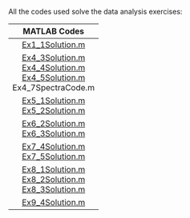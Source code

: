 All the codes used solve the data analysis exercises:

|  MATLAB Codes | 
| :------------:|
| [Ex1_1Solution.m](code/Ex1_1Solution.m)	| 
| [Ex4_3Solution.m](code/Ex4_3Solution.m) <br> [Ex4_4Solution.m](code/Ex4_4Solution.m) <br> [Ex4_5Solution.m](code/Ex4_5Solution.m) <br> Ex4_7SpectraCode.m	| 
| [Ex5_1Solution.m](code/Ex5_1Solution.m) <br> [Ex5_2Solution.m](code/Ex5_2Solution.m)	|  
| [Ex6_2Solution.m](code/Ex6_2Solution.m) <br> [Ex6_3Solution.m](code/Ex6_3Solution.m)	| 
| [Ex7_4Solution.m](code/Ex7_4Solution.m) <br> [Ex7_5Solution.m](code/Ex7_5Solution.m)	|
| [Ex8_1Solution.m](code/Ex8_1Solution.m) <br> [Ex8_2Solution.m](code/Ex8_2Solution.m) <br>  [Ex8_3Solution.m](code/Ex8_3Solution.m)	| 
| [Ex9_4Solution.m](code/Ex9_4Solution.m)	| 
